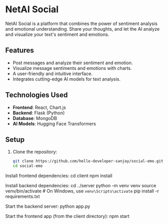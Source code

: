 # NetAI Social

NetAI Social is a platform that combines the power of sentiment analysis and emotional understanding. Share your thoughts, and let the AI analyze and visualize your text's sentiment and emotions.

## Features

- Post messages and analyze their sentiment and emotion.
- Visualize message sentiments and emotions with charts.
- A user-friendly and intuitive interface.
- Integrates cutting-edge AI models for text analysis.

## Technologies Used

- **Frontend**: React, Chart.js
- **Backend**: Flask (Python)
- **Database**: MongoDB
- **AI Models**: Hugging Face Transformers

## Setup

1. Clone the repository:

   ```bash
   git clone https://github.com/hello-developer-sanjay/social-emo.git
   cd social-emo
Install frontend dependencies:
cd client
npm install

Install backend dependencies:
cd ../server
python -m venv venv
source venv/bin/activate  # On Windows, use `venv\Scripts\activate`
pip install -r requirements.txt



Start the backend server:
python app.py



Start the frontend app (from the client directory):
npm start

 
 
